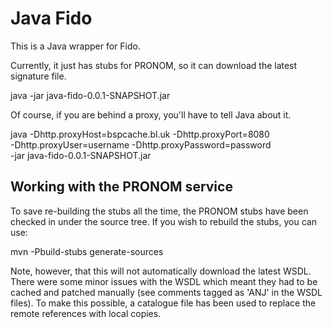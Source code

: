 Java Fido
=========
This is a Java wrapper for Fido.

Currently, it just has stubs for PRONOM, so it can download the latest signature file.

java -jar java-fido-0.0.1-SNAPSHOT.jar

Of course, if you are behind a proxy, you'll have to tell Java about it.

java -Dhttp.proxyHost=bspcache.bl.uk -Dhttp.proxyPort=8080 \
     -Dhttp.proxyUser=username -Dhttp.proxyPassword=password \
     -jar java-fido-0.0.1-SNAPSHOT.jar

Working with the PRONOM service
-------------------------------
To save re-building the stubs all the time, the PRONOM stubs have been checked 
in under the source tree. If you wish to rebuild the stubs, you can use:

  mvn -Pbuild-stubs generate-sources

Note, however, that this will not automatically download the latest WSDL. There 
were some minor issues with the WSDL which meant they had to be cached and 
patched manually (see comments tagged as 'ANJ' in the WSDL files). To make this
possible, a catalogue file has been used to replace the remote references with 
local copies.
